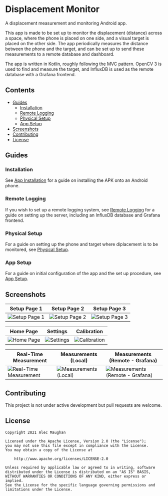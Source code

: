 # Displacement Monitor

A displacement measurement and monitoring Android app.

This app is made to be set up to monitor the displacement (distance) across a space, where the
phone is placed on one side, and a visual target is placed on the other side. The app periodically
measures the distance between the phone and the target, and can be set up to send these measurements
to a remote database and dashboard.

The app is written in Kotlin, roughly following the MVC pattern. OpenCV 3 is used to find and
measure the target, and InfluxDB is used as the remote database with a Grafana frontend.

## Contents

- [Guides](#guides)
  * [Installation](#installation)
  * [Remote Logging](#remote-logging)
  * [Physical Setup](#physical-setup)
  * [App Setup](#app-setup)
- [Screenshots](#screenshots)
- [Contributing](#contributing)
- [License](#license)

## Guides

### Installation

See [App Installation](./docs/app-install/README.md) for a guide on installing the APK onto
an Android phone.

### Remote Logging

If you wish to set up a remote logging system, see [Remote Logging](./docs/remote-logging/README.md)
for a guide on setting up the server, including an InfluxDB database and Grafana frontend.

### Physical Setup

For a guide on setting up the phone and target where diplacement is to be monitored, see 
[Physical Setup](./docs/physical-setup/README.md).

### App Setup

For a guide on initial configuration of the app and the set up procedure, see 
[App Setup](./docs/app-setup/README.md).

## Screenshots

Setup Page 1 | Setup Page 2 | Setup Page 3
--- | --- | ---
![Setup Page 1](https://user-images.githubusercontent.com/27219575/125593284-a6497528-a2bf-4f30-9fb0-1e4b2a1591a3.png) | ![Setup Page 2](https://user-images.githubusercontent.com/27219575/125593344-6b7dce68-0a76-43a4-a76f-0f8b2ba2585c.png) | ![Setup Page 3](https://user-images.githubusercontent.com/27219575/125593528-7bc8c2da-ee04-47be-bd73-945f8c14f6cc.png)

Home Page | Settings | Calibration
--- | --- | ---
![Home Page](https://user-images.githubusercontent.com/27219575/125593698-959e92f1-4dbb-4aa1-8e41-28898b2a891f.png) | ![Settings](https://user-images.githubusercontent.com/27219575/125593776-058d283c-fb69-4690-815c-c772d87c0c72.png) | ![Calibration](https://user-images.githubusercontent.com/27219575/125593821-7e0cd7d6-ffe3-4dd9-babc-e80e77876ada.png)

Real-Time Measurement | Measurements (Local) | Measurements (Remote - Grafana)
--- | --- | ---
![Real-Time Measurement](https://user-images.githubusercontent.com/27219575/125593876-563d8f9d-732b-418d-8171-2bfdc8b31b5e.png) | ![Measurements (Local)](https://user-images.githubusercontent.com/27219575/125593954-e5ba8bfb-d191-4121-aae3-34175d98a0a2.png) | ![Measurements (Remote - Grafana)](https://user-images.githubusercontent.com/27219575/125594239-db680201-2a0e-4d38-991e-abe28b7244ee.png)

## Contributing

This project is not under active development but pull requests are welcome.

## License

```
Copyright 2021 Alec Maughan

Licensed under the Apache License, Version 2.0 (the "License");
you may not use this file except in compliance with the License.
You may obtain a copy of the License at

    http://www.apache.org/licenses/LICENSE-2.0

Unless required by applicable law or agreed to in writing, software
distributed under the License is distributed on an "AS IS" BASIS,
WITHOUT WARRANTIES OR CONDITIONS OF ANY KIND, either express or implied.
See the License for the specific language governing permissions and
limitations under the License.
```
